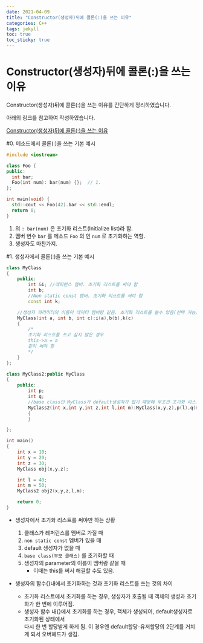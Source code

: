 ```yaml
---
date: 2021-04-09
title: "Constructor(생성자)뒤에 콜론(:)을 쓰는 이유"
categories: C++
tags: jekyll
toc: true  
toc_sticky: true 
---
```


Constructor(생성자)뒤에 콜론(:)을 쓰는 이유
=============
Constructor(생성자)뒤에 콜론(:)을 쓰는 이유를 간단하게 정리하였습니다.    

아래의 링크를 참고하여 작성하였습니다.    

[Constructor(생성자)뒤에 콜론(:)을 쓰는 이유](https://hashcode.co.kr/questions/629/%EC%83%9D%EC%84%B1%EC%9E%90%EC%97%90%EC%84%9C-%EC%BD%9C%EB%A1%A0%EC%9D%80-%EC%99%9C-%EC%93%B0%EB%8A%94-%EA%B1%B4%EA%B0%80%EC%9A%94)    

#0. 메소드에서 콜론(:)을 쓰는 기본 예시    

~~~c++
#include <iostream>

class Foo {
public:
  int bar;
  Foo(int num): bar(num) {};  // 1.
};

int main(void) {
  std::cout << Foo(42).bar << std::endl;
  return 0;
}
~~~    

1. 의 ```: bar(num)``` 은 초기화 리스트(Initialize list)라 함.
2. 멤버 변수 ```bar``` 를 메소드 ```Foo``` 의 인 ```num``` 로 초기화하는 역할.
3. 생성자도 마찬가지.

#1. 생성자에서 콜론(:)을 쓰는 기본 예시    

~~~c++
class MyClass
{
    public:
        int &i; //레퍼런스 멤버. 초기화 리스트를 써야 함
        int b;
        //Non static const 멤버. 초기화 리스트를 써야 함
        const int k;  

    //생성자 파라미터의 이름이 데이터 멤버랑 같음. 초기화 리스트를 쓸수 있음(선택 가능)
    MyClass(int a, int b, int c):i(a),b(b),k(c)
    {
        /*
        초기화 리스트를 쓰고 싶지 않은 경우
        this->a = a
        같이 써야 함
        */
    }
};

class MyClass2:public MyClass
{
    public:
        int p;
        int q;
        //base class인 MyClass가 default생성자가 없기 때문에 무조건 초기화 리스트에서 초기화해줘야 함
        MyClass2(int x,int y,int z,int l,int m):MyClass(x,y,z),p(l),q(m)
        {
        }

};

int main()
{
    int x = 10;
    int y = 20;
    int z = 30;
    MyClass obj(x,y,z);

    int l = 40;
    int m = 50;
    MyClass2 obj2(x,y,z,l,m);

    return 0;
}
~~~    

* 생성자에서 초기화 리스트를 써야만 하는 상황
    1. 클래스가 레퍼런스를 멤버로 가질 때
    2. ```non static const``` 멤버가 있을 때
    3. default 생성자가 없을 때
    4. ```base class(부모 클래스)``` 를 초기화할 때
    5. 생성자의 parameter의 이름이 멤버랑 같을 때
        * 이때는 this를 써서 해결할 수도 있음.    

* 생성자의 함수{}내에서 초기화하는 것과 초기화 리스트를 쓰는 것의 차이
    * 초기화 리스트에서 초기화를 하는 경우, 생성자가 호출될 때 객체의 생성과 초기화가 한 번에 이루어짐.
    * 생성자 함수 내{}에서 초기화를 하는 경우, 객체가 생성되어, default생성자로 초기화된 상태에서    
      다시 한 번 할당받게 하게 됨. 이 경우엔 default할당-유저할당의 2단계를 거치게 되서 오버헤드가 생김.





